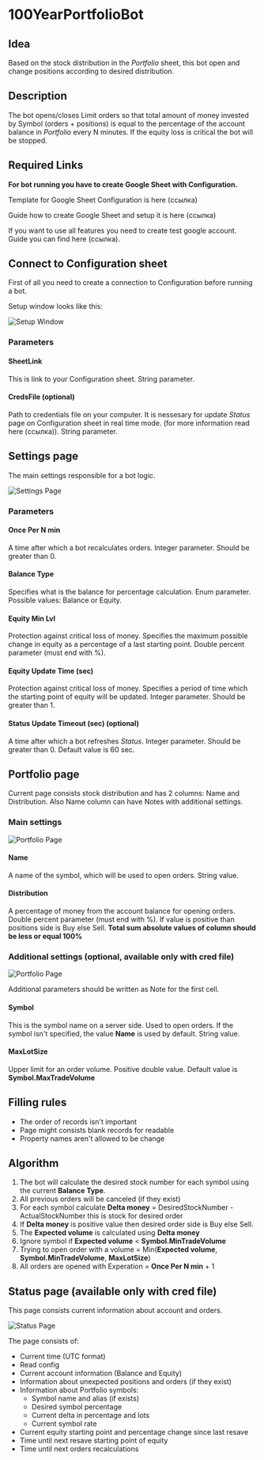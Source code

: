 ﻿100YearPortfolioBot
===

## Idea
Based on the stock distribution in the *Portfolio* sheet, this bot open and change positions according to desired distribution.

## Description
The bot opens/closes Limit orders so that total amount of money invested by Symbol (orders + positions) is equal to the percentage of the account balance in *Portfolio* every N minutes.
If the equity loss is critical the bot will be stopped.

## Required Links
**For bot running you have to create Google Sheet with Configuration.**

Template for Google Sheet Configuration is here (ссылка)

Guide how to create Google Sheet and setup it is here (ссылка)

If you want to use all features you need to create test google account. Guide you can find here (ссылка).

## Connect to Configuration sheet
First of all you need to create a connection to Configuration before running a bot.

Setup window looks like this:

![Setup Window](screens/SetupWindow.png)

### Parameters

#### **SheetLink**
This is link to your Configuration sheet. String parameter.

#### **CredsFile (optional)**
Path to credentials file on your computer. It is nessesary for update *Status* page on Configuration sheet in real time mode. (for more information read here (ссылка)). String parameter.


## Settings page
The main settings responsible for a bot logic.

![Settings Page](screens/SettingsPage.png)

### Parameters

#### **Once Per N min**
A time after which a bot recalculates orders. Integer parameter. Should be greater than 0.

#### **Balance Type**
Specifies what is the balance for percentage calculation. Enum parameter. Possible values: Balance or Equity.

#### **Equity Min Lvl**
Protection against critical loss of money. Specifies the maximum possible change in equity as a percentage of a last starting point. Double percent parameter (must end with %).

#### **Equity Update Time (sec)**
Protection against critical loss of money. Specifies a period of time which the starting point of equity will be updated. Integer parameter. Should be greater than 1.

#### **Status Update Timeout (sec) (optional)**
A time after which a bot refreshes *Status*. Integer parameter. Should be greater than 0. Default value is 60 sec.



## Portfolio page

Current page consists stock distribution and has 2 columns: Name and Distribution. Also Name column can have Notes with additional settings.


### Main settings

![Portfolio Page](screens/PortfolioPage.png)

#### **Name**
A name of the symbol, which will be used to open orders. String value.

#### **Distribution**
A percentage of money from the account balance for opening orders. Double percent parameter (must end with %). If value is positive than positions side is Buy else Sell. **Total sum absolute values of column should be less or equal 100%**

### Additional settings (optional, **available only with cred file**)

![Portfolio Page](screens/NoteSettings.png)

Additional parameters should be written as Note for the first cell.

#### **Symbol**
This is the symbol name on a server side. Used to open orders. If the symbol isn't specified, the value **Name** is used by default. String value.

#### **MaxLotSize**
Upper limit for an order volume. Positive double value. Default value is  **Symbol.MaxTradeVolume**

## Filling rules
- The order of records isn't important
- Page might consists blank records for readable
- Property names aren't allowed to be change

## Algorithm

1. The bot will calculate the desired stock number for each symbol using the current **Balance Type**.
2. All previous orders will be canceled (if they exist)
3. For each symbol calculate **Delta money** = DesiredStockNumber - ActualStockNumber this is stock for desired order
4. If **Delta money** is positive value then desired order side is Buy else Sell.
5. The **Expected volume** is calculated using **Delta money**
4. Ignore symbol if **Expected volume** < **Symbol.MinTradeVolume**
5. Trying to open order with a volume = Min(**Expected volume**, **Symbol.MinTradeVolume**, **MaxLotSize**)
8. All orders are opened with Experation = **Once Per N min** + 1

## Status page (available only with cred file)
This page consists current information about account and orders.

![Status Page](screens/StatusPage.png)

The page consists of:
- Current time (UTC format)
- Read config
- Current account information (Balance and Equity)
- Information about unexpected positions and orders (if they exist)
- Information about Portfolio symbols:
    - Symbol name and alias (if exists)
    - Desired symbol percentage
    - Current delta in percentage and lots
    - Current symbol rate
- Current equity starting point and percentage change since last resave
- Time until next resave starting point of equity
- Time until next orders recalculations